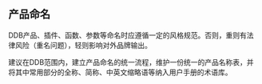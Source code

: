 ## 产品命名

DDB产品、插件、函数、参数等命名时应遵循一定的风格规范。否则，重则有法律风险（重名问题），轻则影响对外品牌输出。

建议在DDB范围内，建立产品命名的统一流程，维护一份统一的产品名称表，并将其中常用部分的全称、简称、中英文缩略语等纳入用户手册的术语库。
